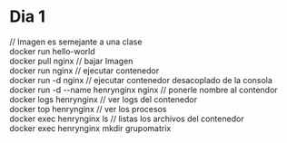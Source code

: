 # Dia 1
// Imagen es semejante a una clase  
docker run hello-world  
docker pull nginx // bajar Imagen  
docker run nginx // ejecutar contenedor  
docker run -d nginx // ejecutar contenedor desacoplado de la consola  
docker run -d --name henrynginx nginx // ponerle nombre al contendor  
docker logs henrynginx // ver logs del contenedor  
docker top henrynginx // ver los procesos  
docker exec henrynginx ls // listas los archivos del contenedor  
docker exec henrynginx mkdir grupomatrix
